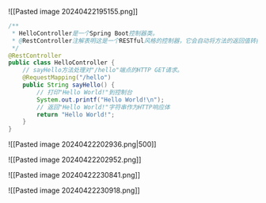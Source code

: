 
![[Pasted image 20240422195155.png]]

```java
/**
 * HelloController是一个Spring Boot控制器类。
 * @RestController注解表明这是一个RESTful风格的控制器，它会自动将方法的返回值转换为JSON格式。
 */
@RestController
public class HelloController {
    // sayHello方法处理对"/hello"端点的HTTP GET请求。
    @RequestMapping("/hello")
    public String sayHello() {
        // 打印"Hello World!"到控制台
        System.out.printf("Hello World!\n");
        // 返回"Hello World!"字符串作为HTTP响应体
        return "Hello World!";
    }
}
```

![[Pasted image 20240422202936.png|500]]

![[Pasted image 20240422202952.png]]

![[Pasted image 20240422230841.png]]

![[Pasted image 20240422230918.png]]
